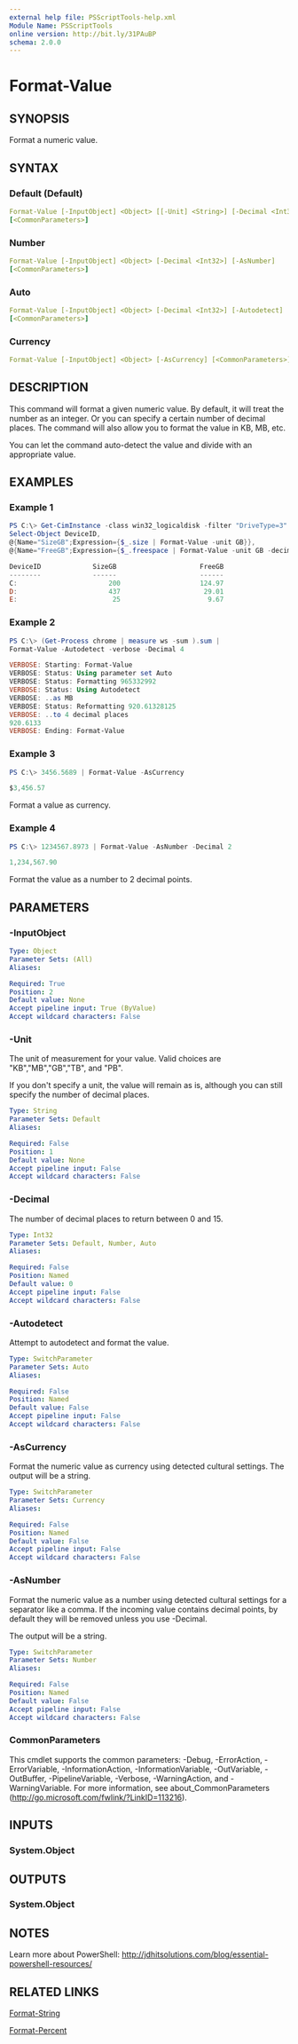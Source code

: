 ```yaml
---
external help file: PSScriptTools-help.xml
Module Name: PSScriptTools
online version: http://bit.ly/31PAuBP
schema: 2.0.0
---
```


# Format-Value

## SYNOPSIS

Format a numeric value.

## SYNTAX

### Default (Default)

```yaml
Format-Value [-InputObject] <Object> [[-Unit] <String>] [-Decimal <Int32>]
[<CommonParameters>]
```

### Number

```yaml
Format-Value [-InputObject] <Object> [-Decimal <Int32>] [-AsNumber]
[<CommonParameters>]
```

### Auto

```yaml
Format-Value [-InputObject] <Object> [-Decimal <Int32>] [-Autodetect]
[<CommonParameters>]
```

### Currency

```yaml
Format-Value [-InputObject] <Object> [-AsCurrency] [<CommonParameters>]
```

## DESCRIPTION

This command will format a given numeric value. By default, it will treat the number as an integer. Or you can specify a certain number of decimal places. The command will also allow you to format the value in KB, MB, etc.

You can let the command auto-detect the value and divide with an appropriate value.

## EXAMPLES

### Example 1

```powershell
PS C:\> Get-CimInstance -class win32_logicaldisk -filter "DriveType=3" |
Select-Object DeviceID,
@{Name="SizeGB";Expression={$_.size | Format-Value -unit GB}},
@{Name="FreeGB";Expression={$_.freespace | Format-Value -unit GB -decimal 2}}

DeviceID             SizeGB                     FreeGB
--------             ------                     ------
C:                       200                    124.97
D:                       437                     29.01
E:                        25                      9.67
```

### Example 2

```powershell
PS C:\> (Get-Process chrome | measure ws -sum ).sum |
Format-Value -Autodetect -verbose -Decimal 4

VERBOSE: Starting: Format-Value
VERBOSE: Status: Using parameter set Auto
VERBOSE: Status: Formatting 965332992
VERBOSE: Status: Using Autodetect
VERBOSE: ..as MB
VERBOSE: Status: Reformatting 920.61328125
VERBOSE: ..to 4 decimal places
920.6133
VERBOSE: Ending: Format-Value
```

### Example 3

```powershell
PS C:\> 3456.5689 | Format-Value -AsCurrency

$3,456.57
```

Format a value as currency.

### Example 4

```powershell
PS C:\> 1234567.8973 | Format-Value -AsNumber -Decimal 2

1,234,567.90
```

Format the value as a number to 2 decimal points.

## PARAMETERS

### -InputObject

```yaml
Type: Object
Parameter Sets: (All)
Aliases:

Required: True
Position: 2
Default value: None
Accept pipeline input: True (ByValue)
Accept wildcard characters: False
```

### -Unit

The unit of measurement for your value. Valid choices are "KB","MB","GB","TB", and "PB".

If you don't specify a unit, the value will remain as is, although you can still specify the number of decimal places.

```yaml
Type: String
Parameter Sets: Default
Aliases:

Required: False
Position: 1
Default value: None
Accept pipeline input: False
Accept wildcard characters: False
```

### -Decimal

The number of decimal places to return between 0 and 15.

```yaml
Type: Int32
Parameter Sets: Default, Number, Auto
Aliases:

Required: False
Position: Named
Default value: 0
Accept pipeline input: False
Accept wildcard characters: False
```

### -Autodetect

Attempt to autodetect and format the value.

```yaml
Type: SwitchParameter
Parameter Sets: Auto
Aliases:

Required: False
Position: Named
Default value: False
Accept pipeline input: False
Accept wildcard characters: False
```

### -AsCurrency

Format the numeric value as currency using detected cultural settings. The output will be a string.

```yaml
Type: SwitchParameter
Parameter Sets: Currency
Aliases:

Required: False
Position: Named
Default value: False
Accept pipeline input: False
Accept wildcard characters: False
```

### -AsNumber

Format the numeric value as a number using detected cultural settings for a separator like a comma.
If the incoming value contains decimal points, by default they will be removed unless you use -Decimal.

The output will be a string.

```yaml
Type: SwitchParameter
Parameter Sets: Number
Aliases:

Required: False
Position: Named
Default value: False
Accept pipeline input: False
Accept wildcard characters: False
```

### CommonParameters

This cmdlet supports the common parameters: -Debug, -ErrorAction, -ErrorVariable, -InformationAction, -InformationVariable, -OutVariable, -OutBuffer, -PipelineVariable, -Verbose, -WarningAction, and -WarningVariable. For more information, see about_CommonParameters (http://go.microsoft.com/fwlink/?LinkID=113216).

## INPUTS

### System.Object

## OUTPUTS

### System.Object

## NOTES

Learn more about PowerShell: http://jdhitsolutions.com/blog/essential-powershell-resources/

## RELATED LINKS

[Format-String](Format-String.md)

[Format-Percent](Format-Percent.md)
